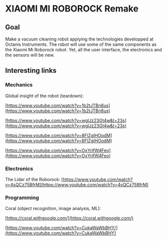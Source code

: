 # XIAOMI MI ROBOROCK Remake

## Goal
Make a vacuum cleaning robot applying the technologies developped at Octanis Instruments. The robot will use some of the same components as the Xiaomi Mi Roborock robot. Yet, all the user interface, the electronics and the sensors will be new.

## Interesting links

### Mechanics

Global insight of the robot (teardown):

[https://www.youtube.com/watch?v=1b2tJTBn6us](https://www.youtube.com/watch?v=1b2tJTBn6us)

[https://www.youtube.com/watch?v=wglJz23Gt4w&t=23s](https://www.youtube.com/watch?v=wglJz23Gt4w&t=23s)

[https://www.youtube.com/watch?v=8FlZgIHOodM](https://www.youtube.com/watch?v=8FlZgIHOodM)

[https://www.youtube.com/watch?v=OxYrifW4Feo](https://www.youtube.com/watch?v=OxYrifW4Feo)

### Electronics

The Lidar of the Roborock:
[https://www.youtube.com/watch?v=4sQCz75BfrM](https://www.youtube.com/watch?v=4sQCz75BfrM)

### Programming

Coral (object recognition, image analysis, ML):

[https://coral.withgoogle.com/](https://coral.withgoogle.com/)

[https://www.youtube.com/watch?v=CukaWaWbBHY/](https://www.youtube.com/watch?v=CukaWaWbBHY)